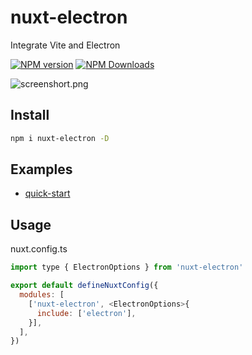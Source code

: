 # nuxt-electron

Integrate Vite and Electron

[![NPM version](https://img.shields.io/npm/v/nuxt-electron.svg)](https://npmjs.org/package/nuxt-electron)
[![NPM Downloads](https://img.shields.io/npm/dm/nuxt-electron.svg)](https://npmjs.org/package/nuxt-electron)

![screenshort.png](https://github.com/caoxiemeihao/nuxt-electron/blob/main/screenshort.png?raw=true)

## Install

```sh
npm i nuxt-electron -D
```

## Examples

- [quick-start](https://github.com/caoxiemeihao/nuxt-electron/tree/main/examples/quick-start)

## Usage

nuxt.config.ts

```js
import type { ElectronOptions } from 'nuxt-electron'

export default defineNuxtConfig({
  modules: [
    ['nuxt-electron', <ElectronOptions>{
      include: ['electron'],
    }],
  ],
})
```
